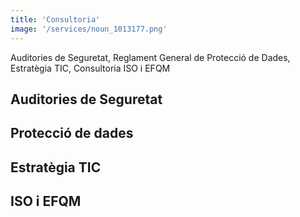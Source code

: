 ```yaml
---
title: 'Consultoria'
image: '/services/noun_1013177.png'
---
```


Auditories de Seguretat, Reglament General de Protecció de Dades, Estratègia TIC, Consultoria ISO i EFQM

## Auditories de Seguretat

## Protecció de dades

## Estratègia TIC

## ISO i EFQM